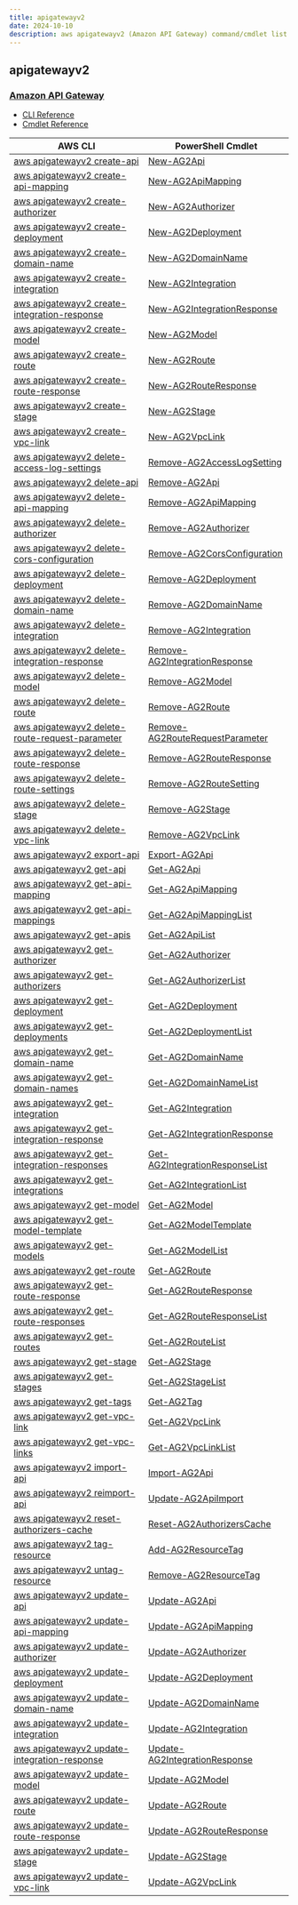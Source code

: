 ```yaml
---
title: apigatewayv2
date: 2024-10-10
description: aws apigatewayv2 (Amazon API Gateway) command/cmdlet list.
---
```


## apigatewayv2

### [Amazon API Gateway](https://aws.amazon.com/api-gateway/)

* [CLI Reference](https://awscli.amazonaws.com/v2/documentation/api/latest/reference/apigatewayv2/index.html)
* [Cmdlet Reference](https://docs.aws.amazon.com/powershell/latest/reference/items/Amazon_API_Gateway_V2_cmdlets.html)

|AWS CLI|PowerShell Cmdlet|
|----|----|
|[aws apigatewayv2 create-api](https://awscli.amazonaws.com/v2/documentation/api/latest/reference/apigatewayv2/create-api.html)|[New-AG2Api](https://docs.aws.amazon.com/powershell/latest/reference/items/New-AG2Api.html)|
|[aws apigatewayv2 create-api-mapping](https://awscli.amazonaws.com/v2/documentation/api/latest/reference/apigatewayv2/create-api-mapping.html)|[New-AG2ApiMapping](https://docs.aws.amazon.com/powershell/latest/reference/items/New-AG2ApiMapping.html)|
|[aws apigatewayv2 create-authorizer](https://awscli.amazonaws.com/v2/documentation/api/latest/reference/apigatewayv2/create-authorizer.html)|[New-AG2Authorizer](https://docs.aws.amazon.com/powershell/latest/reference/items/New-AG2Authorizer.html)|
|[aws apigatewayv2 create-deployment](https://awscli.amazonaws.com/v2/documentation/api/latest/reference/apigatewayv2/create-deployment.html)|[New-AG2Deployment](https://docs.aws.amazon.com/powershell/latest/reference/items/New-AG2Deployment.html)|
|[aws apigatewayv2 create-domain-name](https://awscli.amazonaws.com/v2/documentation/api/latest/reference/apigatewayv2/create-domain-name.html)|[New-AG2DomainName](https://docs.aws.amazon.com/powershell/latest/reference/items/New-AG2DomainName.html)|
|[aws apigatewayv2 create-integration](https://awscli.amazonaws.com/v2/documentation/api/latest/reference/apigatewayv2/create-integration.html)|[New-AG2Integration](https://docs.aws.amazon.com/powershell/latest/reference/items/New-AG2Integration.html)|
|[aws apigatewayv2 create-integration-response](https://awscli.amazonaws.com/v2/documentation/api/latest/reference/apigatewayv2/create-integration-response.html)|[New-AG2IntegrationResponse](https://docs.aws.amazon.com/powershell/latest/reference/items/New-AG2IntegrationResponse.html)|
|[aws apigatewayv2 create-model](https://awscli.amazonaws.com/v2/documentation/api/latest/reference/apigatewayv2/create-model.html)|[New-AG2Model](https://docs.aws.amazon.com/powershell/latest/reference/items/New-AG2Model.html)|
|[aws apigatewayv2 create-route](https://awscli.amazonaws.com/v2/documentation/api/latest/reference/apigatewayv2/create-route.html)|[New-AG2Route](https://docs.aws.amazon.com/powershell/latest/reference/items/New-AG2Route.html)|
|[aws apigatewayv2 create-route-response](https://awscli.amazonaws.com/v2/documentation/api/latest/reference/apigatewayv2/create-route-response.html)|[New-AG2RouteResponse](https://docs.aws.amazon.com/powershell/latest/reference/items/New-AG2RouteResponse.html)|
|[aws apigatewayv2 create-stage](https://awscli.amazonaws.com/v2/documentation/api/latest/reference/apigatewayv2/create-stage.html)|[New-AG2Stage](https://docs.aws.amazon.com/powershell/latest/reference/items/New-AG2Stage.html)|
|[aws apigatewayv2 create-vpc-link](https://awscli.amazonaws.com/v2/documentation/api/latest/reference/apigatewayv2/create-vpc-link.html)|[New-AG2VpcLink](https://docs.aws.amazon.com/powershell/latest/reference/items/New-AG2VpcLink.html)|
|[aws apigatewayv2 delete-access-log-settings](https://awscli.amazonaws.com/v2/documentation/api/latest/reference/apigatewayv2/delete-access-log-settings.html)|[Remove-AG2AccessLogSetting](https://docs.aws.amazon.com/powershell/latest/reference/items/Remove-AG2AccessLogSetting.html)|
|[aws apigatewayv2 delete-api](https://awscli.amazonaws.com/v2/documentation/api/latest/reference/apigatewayv2/delete-api.html)|[Remove-AG2Api](https://docs.aws.amazon.com/powershell/latest/reference/items/Remove-AG2Api.html)|
|[aws apigatewayv2 delete-api-mapping](https://awscli.amazonaws.com/v2/documentation/api/latest/reference/apigatewayv2/delete-api-mapping.html)|[Remove-AG2ApiMapping](https://docs.aws.amazon.com/powershell/latest/reference/items/Remove-AG2ApiMapping.html)|
|[aws apigatewayv2 delete-authorizer](https://awscli.amazonaws.com/v2/documentation/api/latest/reference/apigatewayv2/delete-authorizer.html)|[Remove-AG2Authorizer](https://docs.aws.amazon.com/powershell/latest/reference/items/Remove-AG2Authorizer.html)|
|[aws apigatewayv2 delete-cors-configuration](https://awscli.amazonaws.com/v2/documentation/api/latest/reference/apigatewayv2/delete-cors-configuration.html)|[Remove-AG2CorsConfiguration](https://docs.aws.amazon.com/powershell/latest/reference/items/Remove-AG2CorsConfiguration.html)|
|[aws apigatewayv2 delete-deployment](https://awscli.amazonaws.com/v2/documentation/api/latest/reference/apigatewayv2/delete-deployment.html)|[Remove-AG2Deployment](https://docs.aws.amazon.com/powershell/latest/reference/items/Remove-AG2Deployment.html)|
|[aws apigatewayv2 delete-domain-name](https://awscli.amazonaws.com/v2/documentation/api/latest/reference/apigatewayv2/delete-domain-name.html)|[Remove-AG2DomainName](https://docs.aws.amazon.com/powershell/latest/reference/items/Remove-AG2DomainName.html)|
|[aws apigatewayv2 delete-integration](https://awscli.amazonaws.com/v2/documentation/api/latest/reference/apigatewayv2/delete-integration.html)|[Remove-AG2Integration](https://docs.aws.amazon.com/powershell/latest/reference/items/Remove-AG2Integration.html)|
|[aws apigatewayv2 delete-integration-response](https://awscli.amazonaws.com/v2/documentation/api/latest/reference/apigatewayv2/delete-integration-response.html)|[Remove-AG2IntegrationResponse](https://docs.aws.amazon.com/powershell/latest/reference/items/Remove-AG2IntegrationResponse.html)|
|[aws apigatewayv2 delete-model](https://awscli.amazonaws.com/v2/documentation/api/latest/reference/apigatewayv2/delete-model.html)|[Remove-AG2Model](https://docs.aws.amazon.com/powershell/latest/reference/items/Remove-AG2Model.html)|
|[aws apigatewayv2 delete-route](https://awscli.amazonaws.com/v2/documentation/api/latest/reference/apigatewayv2/delete-route.html)|[Remove-AG2Route](https://docs.aws.amazon.com/powershell/latest/reference/items/Remove-AG2Route.html)|
|[aws apigatewayv2 delete-route-request-parameter](https://awscli.amazonaws.com/v2/documentation/api/latest/reference/apigatewayv2/delete-route-request-parameter.html)|[Remove-AG2RouteRequestParameter](https://docs.aws.amazon.com/powershell/latest/reference/items/Remove-AG2RouteRequestParameter.html)|
|[aws apigatewayv2 delete-route-response](https://awscli.amazonaws.com/v2/documentation/api/latest/reference/apigatewayv2/delete-route-response.html)|[Remove-AG2RouteResponse](https://docs.aws.amazon.com/powershell/latest/reference/items/Remove-AG2RouteResponse.html)|
|[aws apigatewayv2 delete-route-settings](https://awscli.amazonaws.com/v2/documentation/api/latest/reference/apigatewayv2/delete-route-settings.html)|[Remove-AG2RouteSetting](https://docs.aws.amazon.com/powershell/latest/reference/items/Remove-AG2RouteSetting.html)|
|[aws apigatewayv2 delete-stage](https://awscli.amazonaws.com/v2/documentation/api/latest/reference/apigatewayv2/delete-stage.html)|[Remove-AG2Stage](https://docs.aws.amazon.com/powershell/latest/reference/items/Remove-AG2Stage.html)|
|[aws apigatewayv2 delete-vpc-link](https://awscli.amazonaws.com/v2/documentation/api/latest/reference/apigatewayv2/delete-vpc-link.html)|[Remove-AG2VpcLink](https://docs.aws.amazon.com/powershell/latest/reference/items/Remove-AG2VpcLink.html)|
|[aws apigatewayv2 export-api](https://awscli.amazonaws.com/v2/documentation/api/latest/reference/apigatewayv2/export-api.html)|[Export-AG2Api](https://docs.aws.amazon.com/powershell/latest/reference/items/Export-AG2Api.html)|
|[aws apigatewayv2 get-api](https://awscli.amazonaws.com/v2/documentation/api/latest/reference/apigatewayv2/get-api.html)|[Get-AG2Api](https://docs.aws.amazon.com/powershell/latest/reference/items/Get-AG2Api.html)|
|[aws apigatewayv2 get-api-mapping](https://awscli.amazonaws.com/v2/documentation/api/latest/reference/apigatewayv2/get-api-mapping.html)|[Get-AG2ApiMapping](https://docs.aws.amazon.com/powershell/latest/reference/items/Get-AG2ApiMapping.html)|
|[aws apigatewayv2 get-api-mappings](https://awscli.amazonaws.com/v2/documentation/api/latest/reference/apigatewayv2/get-api-mappings.html)|[Get-AG2ApiMappingList](https://docs.aws.amazon.com/powershell/latest/reference/items/Get-AG2ApiMappingList.html)|
|[aws apigatewayv2 get-apis](https://awscli.amazonaws.com/v2/documentation/api/latest/reference/apigatewayv2/get-apis.html)|[Get-AG2ApiList](https://docs.aws.amazon.com/powershell/latest/reference/items/Get-AG2ApiList.html)|
|[aws apigatewayv2 get-authorizer](https://awscli.amazonaws.com/v2/documentation/api/latest/reference/apigatewayv2/get-authorizer.html)|[Get-AG2Authorizer](https://docs.aws.amazon.com/powershell/latest/reference/items/Get-AG2Authorizer.html)|
|[aws apigatewayv2 get-authorizers](https://awscli.amazonaws.com/v2/documentation/api/latest/reference/apigatewayv2/get-authorizers.html)|[Get-AG2AuthorizerList](https://docs.aws.amazon.com/powershell/latest/reference/items/Get-AG2AuthorizerList.html)|
|[aws apigatewayv2 get-deployment](https://awscli.amazonaws.com/v2/documentation/api/latest/reference/apigatewayv2/get-deployment.html)|[Get-AG2Deployment](https://docs.aws.amazon.com/powershell/latest/reference/items/Get-AG2Deployment.html)|
|[aws apigatewayv2 get-deployments](https://awscli.amazonaws.com/v2/documentation/api/latest/reference/apigatewayv2/get-deployments.html)|[Get-AG2DeploymentList](https://docs.aws.amazon.com/powershell/latest/reference/items/Get-AG2DeploymentList.html)|
|[aws apigatewayv2 get-domain-name](https://awscli.amazonaws.com/v2/documentation/api/latest/reference/apigatewayv2/get-domain-name.html)|[Get-AG2DomainName](https://docs.aws.amazon.com/powershell/latest/reference/items/Get-AG2DomainName.html)|
|[aws apigatewayv2 get-domain-names](https://awscli.amazonaws.com/v2/documentation/api/latest/reference/apigatewayv2/get-domain-names.html)|[Get-AG2DomainNameList](https://docs.aws.amazon.com/powershell/latest/reference/items/Get-AG2DomainNameList.html)|
|[aws apigatewayv2 get-integration](https://awscli.amazonaws.com/v2/documentation/api/latest/reference/apigatewayv2/get-integration.html)|[Get-AG2Integration](https://docs.aws.amazon.com/powershell/latest/reference/items/Get-AG2Integration.html)|
|[aws apigatewayv2 get-integration-response](https://awscli.amazonaws.com/v2/documentation/api/latest/reference/apigatewayv2/get-integration-response.html)|[Get-AG2IntegrationResponse](https://docs.aws.amazon.com/powershell/latest/reference/items/Get-AG2IntegrationResponse.html)|
|[aws apigatewayv2 get-integration-responses](https://awscli.amazonaws.com/v2/documentation/api/latest/reference/apigatewayv2/get-integration-responses.html)|[Get-AG2IntegrationResponseList](https://docs.aws.amazon.com/powershell/latest/reference/items/Get-AG2IntegrationResponseList.html)|
|[aws apigatewayv2 get-integrations](https://awscli.amazonaws.com/v2/documentation/api/latest/reference/apigatewayv2/get-integrations.html)|[Get-AG2IntegrationList](https://docs.aws.amazon.com/powershell/latest/reference/items/Get-AG2IntegrationList.html)|
|[aws apigatewayv2 get-model](https://awscli.amazonaws.com/v2/documentation/api/latest/reference/apigatewayv2/get-model.html)|[Get-AG2Model](https://docs.aws.amazon.com/powershell/latest/reference/items/Get-AG2Model.html)|
|[aws apigatewayv2 get-model-template](https://awscli.amazonaws.com/v2/documentation/api/latest/reference/apigatewayv2/get-model-template.html)|[Get-AG2ModelTemplate](https://docs.aws.amazon.com/powershell/latest/reference/items/Get-AG2ModelTemplate.html)|
|[aws apigatewayv2 get-models](https://awscli.amazonaws.com/v2/documentation/api/latest/reference/apigatewayv2/get-models.html)|[Get-AG2ModelList](https://docs.aws.amazon.com/powershell/latest/reference/items/Get-AG2ModelList.html)|
|[aws apigatewayv2 get-route](https://awscli.amazonaws.com/v2/documentation/api/latest/reference/apigatewayv2/get-route.html)|[Get-AG2Route](https://docs.aws.amazon.com/powershell/latest/reference/items/Get-AG2Route.html)|
|[aws apigatewayv2 get-route-response](https://awscli.amazonaws.com/v2/documentation/api/latest/reference/apigatewayv2/get-route-response.html)|[Get-AG2RouteResponse](https://docs.aws.amazon.com/powershell/latest/reference/items/Get-AG2RouteResponse.html)|
|[aws apigatewayv2 get-route-responses](https://awscli.amazonaws.com/v2/documentation/api/latest/reference/apigatewayv2/get-route-responses.html)|[Get-AG2RouteResponseList](https://docs.aws.amazon.com/powershell/latest/reference/items/Get-AG2RouteResponseList.html)|
|[aws apigatewayv2 get-routes](https://awscli.amazonaws.com/v2/documentation/api/latest/reference/apigatewayv2/get-routes.html)|[Get-AG2RouteList](https://docs.aws.amazon.com/powershell/latest/reference/items/Get-AG2RouteList.html)|
|[aws apigatewayv2 get-stage](https://awscli.amazonaws.com/v2/documentation/api/latest/reference/apigatewayv2/get-stage.html)|[Get-AG2Stage](https://docs.aws.amazon.com/powershell/latest/reference/items/Get-AG2Stage.html)|
|[aws apigatewayv2 get-stages](https://awscli.amazonaws.com/v2/documentation/api/latest/reference/apigatewayv2/get-stages.html)|[Get-AG2StageList](https://docs.aws.amazon.com/powershell/latest/reference/items/Get-AG2StageList.html)|
|[aws apigatewayv2 get-tags](https://awscli.amazonaws.com/v2/documentation/api/latest/reference/apigatewayv2/get-tags.html)|[Get-AG2Tag](https://docs.aws.amazon.com/powershell/latest/reference/items/Get-AG2Tag.html)|
|[aws apigatewayv2 get-vpc-link](https://awscli.amazonaws.com/v2/documentation/api/latest/reference/apigatewayv2/get-vpc-link.html)|[Get-AG2VpcLink](https://docs.aws.amazon.com/powershell/latest/reference/items/Get-AG2VpcLink.html)|
|[aws apigatewayv2 get-vpc-links](https://awscli.amazonaws.com/v2/documentation/api/latest/reference/apigatewayv2/get-vpc-links.html)|[Get-AG2VpcLinkList](https://docs.aws.amazon.com/powershell/latest/reference/items/Get-AG2VpcLinkList.html)|
|[aws apigatewayv2 import-api](https://awscli.amazonaws.com/v2/documentation/api/latest/reference/apigatewayv2/import-api.html)|[Import-AG2Api](https://docs.aws.amazon.com/powershell/latest/reference/items/Import-AG2Api.html)|
|[aws apigatewayv2 reimport-api](https://awscli.amazonaws.com/v2/documentation/api/latest/reference/apigatewayv2/reimport-api.html)|[Update-AG2ApiImport](https://docs.aws.amazon.com/powershell/latest/reference/items/Update-AG2ApiImport.html)|
|[aws apigatewayv2 reset-authorizers-cache](https://awscli.amazonaws.com/v2/documentation/api/latest/reference/apigatewayv2/reset-authorizers-cache.html)|[Reset-AG2AuthorizersCache](https://docs.aws.amazon.com/powershell/latest/reference/items/Reset-AG2AuthorizersCache.html)|
|[aws apigatewayv2 tag-resource](https://awscli.amazonaws.com/v2/documentation/api/latest/reference/apigatewayv2/tag-resource.html)|[Add-AG2ResourceTag](https://docs.aws.amazon.com/powershell/latest/reference/items/Add-AG2ResourceTag.html)|
|[aws apigatewayv2 untag-resource](https://awscli.amazonaws.com/v2/documentation/api/latest/reference/apigatewayv2/untag-resource.html)|[Remove-AG2ResourceTag](https://docs.aws.amazon.com/powershell/latest/reference/items/Remove-AG2ResourceTag.html)|
|[aws apigatewayv2 update-api](https://awscli.amazonaws.com/v2/documentation/api/latest/reference/apigatewayv2/update-api.html)|[Update-AG2Api](https://docs.aws.amazon.com/powershell/latest/reference/items/Update-AG2Api.html)|
|[aws apigatewayv2 update-api-mapping](https://awscli.amazonaws.com/v2/documentation/api/latest/reference/apigatewayv2/update-api-mapping.html)|[Update-AG2ApiMapping](https://docs.aws.amazon.com/powershell/latest/reference/items/Update-AG2ApiMapping.html)|
|[aws apigatewayv2 update-authorizer](https://awscli.amazonaws.com/v2/documentation/api/latest/reference/apigatewayv2/update-authorizer.html)|[Update-AG2Authorizer](https://docs.aws.amazon.com/powershell/latest/reference/items/Update-AG2Authorizer.html)|
|[aws apigatewayv2 update-deployment](https://awscli.amazonaws.com/v2/documentation/api/latest/reference/apigatewayv2/update-deployment.html)|[Update-AG2Deployment](https://docs.aws.amazon.com/powershell/latest/reference/items/Update-AG2Deployment.html)|
|[aws apigatewayv2 update-domain-name](https://awscli.amazonaws.com/v2/documentation/api/latest/reference/apigatewayv2/update-domain-name.html)|[Update-AG2DomainName](https://docs.aws.amazon.com/powershell/latest/reference/items/Update-AG2DomainName.html)|
|[aws apigatewayv2 update-integration](https://awscli.amazonaws.com/v2/documentation/api/latest/reference/apigatewayv2/update-integration.html)|[Update-AG2Integration](https://docs.aws.amazon.com/powershell/latest/reference/items/Update-AG2Integration.html)|
|[aws apigatewayv2 update-integration-response](https://awscli.amazonaws.com/v2/documentation/api/latest/reference/apigatewayv2/update-integration-response.html)|[Update-AG2IntegrationResponse](https://docs.aws.amazon.com/powershell/latest/reference/items/Update-AG2IntegrationResponse.html)|
|[aws apigatewayv2 update-model](https://awscli.amazonaws.com/v2/documentation/api/latest/reference/apigatewayv2/update-model.html)|[Update-AG2Model](https://docs.aws.amazon.com/powershell/latest/reference/items/Update-AG2Model.html)|
|[aws apigatewayv2 update-route](https://awscli.amazonaws.com/v2/documentation/api/latest/reference/apigatewayv2/update-route.html)|[Update-AG2Route](https://docs.aws.amazon.com/powershell/latest/reference/items/Update-AG2Route.html)|
|[aws apigatewayv2 update-route-response](https://awscli.amazonaws.com/v2/documentation/api/latest/reference/apigatewayv2/update-route-response.html)|[Update-AG2RouteResponse](https://docs.aws.amazon.com/powershell/latest/reference/items/Update-AG2RouteResponse.html)|
|[aws apigatewayv2 update-stage](https://awscli.amazonaws.com/v2/documentation/api/latest/reference/apigatewayv2/update-stage.html)|[Update-AG2Stage](https://docs.aws.amazon.com/powershell/latest/reference/items/Update-AG2Stage.html)|
|[aws apigatewayv2 update-vpc-link](https://awscli.amazonaws.com/v2/documentation/api/latest/reference/apigatewayv2/update-vpc-link.html)|[Update-AG2VpcLink](https://docs.aws.amazon.com/powershell/latest/reference/items/Update-AG2VpcLink.html)|

